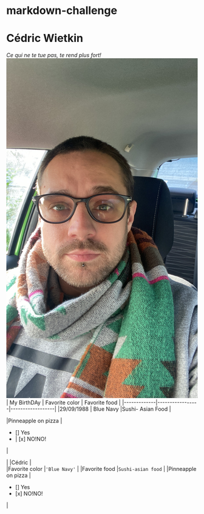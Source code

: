# markdown-challenge
# Cédric Wietkin
*Ce qui ne te tue pas, te rend plus fort!*
<img src="tof.JPG">
| My BirthDAy | Favorite color  | Favorite food    |
|-------------|-----------------|------------------|
|29/09/1988   | Blue Navy       |Sushi- Asian Food |

|Pinneapple on pizza | <ul><li>[] Yes</li><li> | [x] NO!NO!</li></ul> |

|                    |Cédric                                        |                        
|Favorite color      |`'Blue Navy'`                                 |
|Favorite food       |`Sushi-asian food`                            |
|Pinneapple on pizza |<ul><li>[] Yes</li><li>[x] NO!NO!</li></ul>   |